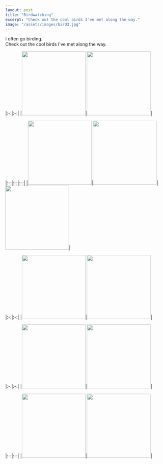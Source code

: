 ```yaml
---
layout: post
title: "Birdwatching"
excerpt: "Check out the cool birds I've met along the way."
image: "/assets/images/bird3.jpg"
---
```


I often go birding.\
Check out the cool birds I've met along the way.

|:-:|:-:|
|<img src="../../../assets/images/bird.jpg" height=200px>|<img src="../../../assets/images/bird2.jpg" height=200px>|

|:-:|:-:|:-:|
|<img src="../../../assets/images/bird3.jpg" height=200px>|<img src="../../../assets/images/bird7.jpg" height=200px>|<img src="../../../assets/images/bird4.jpg" height=200px>|

|:-:|:-:|
|<img src="../../../assets/images/bird8.jpg" height=200px>|<img src="../../../assets/images/bird9.jpg" height=200px>|



|:-:|:-:|
|<img src="{{ '/assets/images/bird5.jpg' | relative_url }}" height="200px">|<img src="{{ '/assets/images/bird6.jpg' | relative_url }}" height="200px">|

|:-:|:-:|
|<img src="../../../assets/images/bird5.jpg" height=200px>|<img src="../../../assets/images/bird6.jpg" height=200px>|
